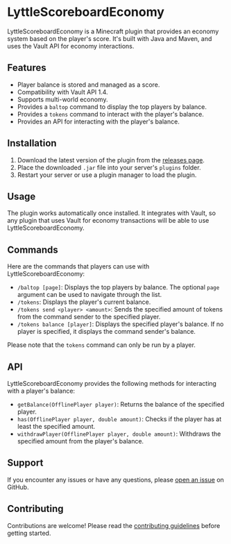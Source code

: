 # LyttleScoreboardEconomy

LyttleScoreboardEconomy is a Minecraft plugin that provides an economy system based on the player's score. It's built with Java and Maven, and uses the Vault API for economy interactions.

## Features

- Player balance is stored and managed as a score.
- Compatibility with Vault API 1.4.
- Supports multi-world economy.
- Provides a `baltop` command to display the top players by balance.
- Provides a `tokens` command to interact with the player's balance.
- Provides an API for interacting with the player's balance.

## Installation

1. Download the latest version of the plugin from the [releases page](https://github.com/Lyttle-Development/LyttleScoreboardEconomy/releases).
2. Place the downloaded `.jar` file into your server's `plugins` folder.
3. Restart your server or use a plugin manager to load the plugin.

## Usage

The plugin works automatically once installed. It integrates with Vault, so any plugin that uses Vault for economy transactions will be able to use LyttleScoreboardEconomy.

## Commands

Here are the commands that players can use with LyttleScoreboardEconomy:

- `/baltop [page]`: Displays the top players by balance. The optional `page` argument can be used to navigate through the list.
- `/tokens`: Displays the player's current balance.
- `/tokens send <player> <amount>`: Sends the specified amount of tokens from the command sender to the specified player.
- `/tokens balance [player]`: Displays the specified player's balance. If no player is specified, it displays the command sender's balance.

Please note that the `tokens` command can only be run by a player.
## API

LyttleScoreboardEconomy provides the following methods for interacting with a player's balance:

- `getBalance(OfflinePlayer player)`: Returns the balance of the specified player.
- `has(OfflinePlayer player, double amount)`: Checks if the player has at least the specified amount.
- `withdrawPlayer(OfflinePlayer player, double amount)`: Withdraws the specified amount from the player's balance.

## Support

If you encounter any issues or have any questions, please [open an issue](https://github.com/Lyttle-Development/LyttleScoreboardEconomy/issues) on GitHub.

## Contributing

Contributions are welcome! Please read the [contributing guidelines](CONTRIBUTING.md) before getting started.
